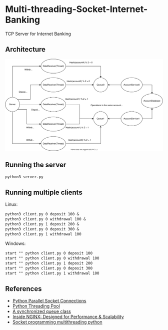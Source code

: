 # Multi-threading-Socket-Internet-Banking

TCP Server for Internet Banking

## Architecture

![Internet Banking TCP Server Architecture](./internet-banking-tcp-server-architecture.svg)

## Running the server

```
python3 server.py
```

## Running multiple clients

Linux:
```
python3 client.py 0 deposit 100 &
python3 client.py 0 withdrawal 100 &
python3 client.py 1 deposit 200 &
python3 client.py 0 deposit 300 &
python3 client.py 1 withdrawal 100
```

Windows:
```
start "" python client.py 0 deposit 100
start "" python client.py 0 withdrawal 100
start "" python client.py 1 deposit 200
start "" python client.py 0 deposit 300
start "" python client.py 1 withdrawal 100
```

## References

- [Python Parallel Socket Connections](https://stackoverflow.com/questions/56066453/python-parallel-socket-connections)
- [Python Threading Pool](https://stackoverflow.com/questions/3033952/threading-pool-similar-to-the-multiprocessing-pool)
- [A synchronized queue class](https://docs.python.org/3/library/queue.html)
- [Inside NGINX: Designed for Performance & Scalability](https://www.nginx.com/blog/inside-nginx-how-we-designed-for-performance-scale)
- [Socket programming multithreading python](https://www.geeksforgeeks.org/socket-programming-multi-threading-python/)
